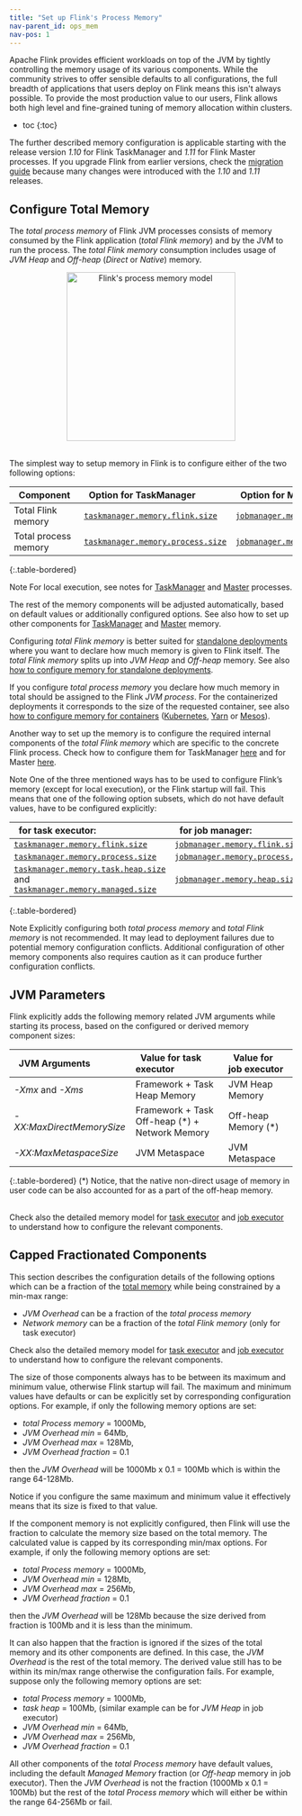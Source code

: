 ```yaml
---
title: "Set up Flink's Process Memory"
nav-parent_id: ops_mem
nav-pos: 1
---
```

<!--
Licensed to the Apache Software Foundation (ASF) under one
or more contributor license agreements.  See the NOTICE file
distributed with this work for additional information
regarding copyright ownership.  The ASF licenses this file
to you under the Apache License, Version 2.0 (the
"License"); you may not use this file except in compliance
with the License.  You may obtain a copy of the License at

  http://www.apache.org/licenses/LICENSE-2.0

Unless required by applicable law or agreed to in writing,
software distributed under the License is distributed on an
"AS IS" BASIS, WITHOUT WARRANTIES OR CONDITIONS OF ANY
KIND, either express or implied.  See the License for the
specific language governing permissions and limitations
under the License.
-->

Apache Flink provides efficient workloads on top of the JVM by tightly controlling the memory usage of its various components.
While the community strives to offer sensible defaults to all configurations, the full breadth of applications
that users deploy on Flink means this isn't always possible. To provide the most production value to our users,
Flink allows both high level and fine-grained tuning of memory allocation within clusters.

* toc
{:toc}

The further described memory configuration is applicable starting with the release version *1.10* for Flink TaskManager and
*1.11* for Flink Master processes. If you upgrade Flink from earlier versions, check the [migration guide](mem_migration.html)
because many changes were introduced with the *1.10* and *1.11* releases.

## Configure Total Memory

The *total process memory* of Flink JVM processes consists of memory consumed by the Flink application (*total Flink memory*)
and by the JVM to run the process. The *total Flink memory* consumption includes usage of *JVM Heap* and *Off-heap*
(*Direct* or *Native*) memory.

<center>
  <img src="{{ site.baseurl }}/fig/process_mem_model.svg" width="300px" alt="Flink's process memory model" usemap="#process-mem-model">
</center>
<br />

The simplest way to setup memory in Flink is to configure either of the two following options:

| &nbsp;&nbsp;**Component**&nbsp;&nbsp; | &nbsp;&nbsp;**Option for TaskManager**&nbsp;&nbsp;                                 | &nbsp;&nbsp;**Option for Master**&nbsp;&nbsp;                                |
| :------------------------------------ | :---------------------------------------------------------------------------------- | :-------------------------------------------------------------------------------- |
| Total Flink memory                    | [`taskmanager.memory.flink.size`](../config.html#taskmanager-memory-flink-size)     | [`jobmanager.memory.flink.size`](../config.html#jobmanager-memory-flink-size)     |
| Total process memory                  | [`taskmanager.memory.process.size`](../config.html#taskmanager-memory-process-size) | [`jobmanager.memory.process.size`](../config.html#jobmanager-memory-process-size) |
{:.table-bordered}
<br/>

<span class="label label-info">Note</span> For local execution, see notes for [TaskManager](mem_setup_tm.html#local-execution) and [Master](mem_setup_jm.html#notes-for-the-execution-mode) processes.

The rest of the memory components will be adjusted automatically, based on default values or additionally configured options.
See also how to set up other components for [TaskManager](mem_setup_tm.html) and [Master](mem_setup_jm.html) memory.

Configuring *total Flink memory* is better suited for [standalone deployments](../deployment/cluster_setup.html)
where you want to declare how much memory is given to Flink itself. The *total Flink memory* splits up into *JVM Heap*
and *Off-heap* memory.
See also [how to configure memory for standalone deployments](mem_tuning.html#configure-memory-for-standalone-deployment).

If you configure *total process memory* you declare how much memory in total should be assigned to the Flink *JVM process*.
For the containerized deployments it corresponds to the size of the requested container, see also
[how to configure memory for containers](mem_tuning.html#configure-memory-for-containers)
([Kubernetes](../deployment/kubernetes.html), [Yarn](../deployment/yarn_setup.html) or [Mesos](../deployment/mesos.html)).

Another way to set up the memory is to configure the required internal components of the *total Flink memory* which are
specific to the concrete Flink process. Check how to configure them for TaskManager [here](mem_setup_tm.html#configure-heap-and-managed-memory)
and for Master [here](mem_setup_jm.html#configure-jvm-heap).

<span class="label label-info">Note</span> One of the three mentioned ways has to be used to configure Flink’s memory
(except for local execution), or the Flink startup will fail. This means that one of the following option subsets,
which do not have default values, have to be configured explicitly:

| &nbsp;&nbsp;**for task executor:**&nbsp;&nbsp;                                                                                                                                        | &nbsp;&nbsp;**for job manager:**&nbsp;&nbsp;                                      |
| :------------------------------------------------------------------------------------------------------------------------------------------------------------------------------------ | :-------------------------------------------------------------------------------- |
| [`taskmanager.memory.flink.size`](../config.html#taskmanager-memory-flink-size)                                                                                                       | [`jobmanager.memory.flink.size`](../config.html#jobmanager-memory-flink-size)     |
| [`taskmanager.memory.process.size`](../config.html#taskmanager-memory-process-size)                                                                                                   | [`jobmanager.memory.process.size`](../config.html#jobmanager-memory-process-size) |
| [`taskmanager.memory.task.heap.size`](../config.html#taskmanager-memory-task-heap-size) <br/> and [`taskmanager.memory.managed.size`](../config.html#taskmanager-memory-managed-size) | [`jobmanager.memory.heap.size`](../config.html#jobmanager-memory-heap-size)       |
{:.table-bordered}
<br/>

<span class="label label-info">Note</span> Explicitly configuring both *total process memory* and *total Flink memory*
is not recommended. It may lead to deployment failures due to potential memory configuration conflicts. Additional
configuration of other memory components also requires caution as it can produce further configuration conflicts.

## JVM Parameters

Flink explicitly adds the following memory related JVM arguments while starting its process, based on the configured
or derived memory component sizes:

| &nbsp;&nbsp;**JVM Arguments**&nbsp;&nbsp; | &nbsp;&nbsp;**Value for task executor**&nbsp;&nbsp; | &nbsp;&nbsp;**Value for job executor**&nbsp;&nbsp; |
| :---------------------------------------- | :------------------------------------------------- | :------------------------------------------------ |
| *-Xmx* and *-Xms*                         | Framework + Task Heap Memory                       | JVM Heap Memory                                   |
| *-XX:MaxDirectMemorySize*                 | Framework + Task Off-heap (*) + Network Memory     | Off-heap Memory (*)                               |
| *-XX:MaxMetaspaceSize*                    | JVM Metaspace                                      | JVM Metaspace                                     |
{:.table-bordered}
(*) Notice, that the native non-direct usage of memory in user code can be also accounted for as a part of the off-heap memory.
<br/><br/>

Check also the detailed memory model for [task executor](mem_setup_tm.html#detailed-memory-model) and
[job executor](mem_setup_jm.html#detailed-configuration) to understand how to configure the relevant components.

## Capped Fractionated Components

This section describes the configuration details of the following options which can be a fraction of the [total memory](mem_setup.html#configure-total-memory) while being constrained by a min-max range:

* *JVM Overhead* can be a fraction of the *total process memory*
* *Network memory* can be a fraction of the *total Flink memory* (only for task executor)

Check also the detailed memory model for [task executor](mem_setup_tm.html#detailed-memory-model) and
[job executor](mem_setup_jm.html#detailed-configuration) to understand how to configure the relevant components.

The size of those components always has to be between its maximum and minimum value, otherwise Flink startup will fail.
The maximum and minimum values have defaults or can be explicitly set by corresponding configuration options.
For example, if only the following memory options are set:
- *total Process memory* = 1000Mb,
- *JVM Overhead min* = 64Mb,
- *JVM Overhead max* = 128Mb,
- *JVM Overhead fraction* = 0.1

then the *JVM Overhead* will be 1000Mb x 0.1 = 100Mb which is within the range 64-128Mb.

Notice if you configure the same maximum and minimum value it effectively means that its size is fixed to that value.

If the component memory is not explicitly configured, then Flink will use the fraction to calculate the memory size
based on the total memory. The calculated value is capped by its corresponding min/max options.
For example, if only the following memory options are set:
- *total Process memory* = 1000Mb,
- *JVM Overhead min* = 128Mb,
- *JVM Overhead max* = 256Mb,
- *JVM Overhead fraction* = 0.1

then the *JVM Overhead* will be 128Mb because the size derived from fraction is 100Mb and it is less than the minimum.

It can also happen that the fraction is ignored if the sizes of the total memory and its other components are defined.
In this case, the *JVM Overhead* is the rest of the total memory. The derived value still has to be within its min/max
range otherwise the configuration fails. For example, suppose only the following memory options are set:
- *total Process memory* = 1000Mb,
- *task heap* = 100Mb, (similar example can be for *JVM Heap* in job executor)
- *JVM Overhead min* = 64Mb,
- *JVM Overhead max* = 256Mb,
- *JVM Overhead fraction* = 0.1

All other components of the *total Process memory* have default values, including the default *Managed Memory* fraction
(or *Off-heap* memory in job executor). Then the *JVM Overhead* is not the fraction (1000Mb x 0.1 = 100Mb) but the rest
of the *total Process memory* which will either be within the range 64-256Mb or fail.
